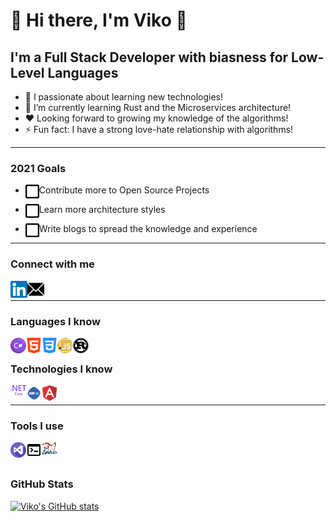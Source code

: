# 👋 Hi there, I'm Viko 👋

## I'm a Full Stack Developer with biasness for Low-Level Languages

- 🔭 I passionate about learning new technologies!
- 🌱 I’m currently learning Rust and the Microservices architecture!
- ❤️ Looking forward to growing my knowledge of the algorithms!
- ⚡ Fun fact: I have a strong love-hate relationship with algorithms!

---

### 2021 Goals

- <img align="left" alt="goal" width="22px" src="./images/blank-check-box.svg" /> Contribute more to Open Source Projects

- <img align="left" alt="goal" width="22px" src="./images/blank-check-box.svg" /> Learn more architecture styles

- <img align="left" alt="goal" width="22px" src="./images/blank-check-box.svg" /> Write blogs to spread the knowledge and experience

---

### Connect with me

[<img align="left" alt="victor-stamoff | LinkedIn" width="27px" src="./images/linkedin.svg" />][linkedin]
[<img align="left" alt="victor-stamoff | Protonmail" width="27px" src="./images/email-white.svg" />][protonmail]
<!-- [<img align="left" alt="viko_stamoff.com" width="27px" src="./images/www.svg" />][website] -->
</br>

---

### Languages I know

<img align="left" alt="C#" width="25px" src="./images/c-sharp.svg" />
<img align="left" alt="HTML" width="25px" src="./images/html.svg" />
<img align="left" alt="CSS" width="25px" src="./images/css.svg" />
<img align="left" alt="JavaScript" width="25px" src="./images/javascript.svg" />
<img align="left" alt="Rust" width="25px" src="./images/rust-lang.svg" />
</br>

### Technologies I know

<img align="left" alt=".NET Core" width="25px" src="./images/dot-net-core.svg" />
<img align="left" alt="ASP.NET Core" width="25px" src="./images/asp-net-core.svg" />
<img align="left" alt="Angular" width="25px" src="./images/angular.svg" />
</br>

---

### Tools I use

<img align="left" alt="Visual Studio Code" width="25px" src="./images/visual-studio-code.svg" />
<img align="left" alt="Emacs" width="25px" src="./images/cli.svg" />
<img align="left" alt="Emacs" width="25px" src="./images/emacs.svg" />

<br />
<br />

### GitHub Stats

[![Viko's GitHub stats](https://github-readme-stats.vercel.app/api?username=transtrike&show_icons=true&hide_border=true)](https://github.com/anuraghazra/github-readme-stats)

<!-- [website]: https://viko_stamoff.com -->
[linkedin]: https://linkedin.com/in/victor-stamoff/
[protonmail]: viko_stamoff@protonmail.com
